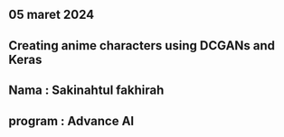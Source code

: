 ## 05 maret 2024
## Creating anime characters using DCGANs and Keras
## Nama : Sakinahtul fakhirah 
## program : Advance AI 
